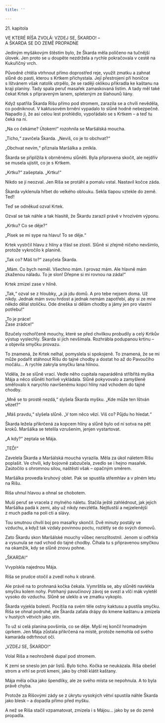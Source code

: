 ```yaml
---
title: ''

---
```


21. kapitola

VE KTERÉ RÍŠA ZVOLÁ: VZDEJ SE, ŠKARDO! –  
A ŠKARDA SE DO ZEMĚ PROPADNE

Jediným myšákovým štěstím bylo, že Škarda měla políčeno na tučnější úlovek. Jen proto se u doupěte nezdržela a rychle pokračovala v cestě na Kukuřičný vrch.

Původně chtěla vtrhnout přímo doprostřed reje, využít zmatku a zahnat slůně do pasti, kterou s Krtkem přichystala. Její přestrojení při honičce s Ištvánem však natolik utrpělo, že se raději oklikou přikradla ke kaštanu na kraji planiny. Tady spala peruť masařek zamaskovaná listím. A tady měl také čekat Krtek s připraveným lanem, spleteným ze šlahounů liány.

Když spatřila Škarda Ríšu přímo pod stromem, zarazila se a chvíli nevěděla, co podniknout. V kaktusovém brnění vypadalo to slůně hodně nebezpečně. Napadlo ji, že asi celou lest prohlédlo, vypořádalo se s Krtkem – a teď tu čeká na ni.

„Na co čekáme? Útokem!“ rozohnila se Maršálská moucha.

„Ticho,“ zavrčela Škarda. „Nevíš, co je to obchvat?“

„Obchvat nevím,“ přiznala Maršálka a zmlkla.

Škarda se připlížila k obrněnému slůněti. Byla připravena skočit, ale nejdřív se musela ujistit, co je s Krtkem.

„Krtku?“ zašeptala. „Krtku!“

Nikdo se jí neozval. Jen Ríša se protáhl a pomalu vstal. Nastavil kočce záda.

Škarda vyklenula hřbet do velkého oblouku. Sekla tlapou vztekle do země. Teď!

Teď se odněkud ozval Krtek.

Ozval se tak náhle a tak hlasitě, že Škardu zarazil právě v hrozivém výponu.

„Krtku? Co se děje?“

„Písek se mi sype na hlavu! To se děje.“

Krtek vystrčil hlavu z hlíny a třásl se zlostí. Slůně si zřejmě ničeho nevšimlo, protože vykročilo k planině.

„Tak co? Máš to?“ zasyčela Škarda.

„Mám. Co bych neměl. Všechno mám. I provaz mám. Ale hlavně mám zkaženou náladu. To je slon! Dřepne si mi rovnou na záda!“

Krtek zmizel zase v hlíně.

„Tak,“ ozval se z hloubky, „a já jdu domů. A pro tebe nejsem doma. Už nikdy. Jednak mám svou hrdost a jednak nemám zapotřebí, aby si ze mne někdo dělal stoličku. Ode dneška si dělám chodby a jámy jen pro vlastní potřebu!“

„To je práce!  
Zase zrádce!“

Bzučely rozhořčeně mouchy, které se před chvilkou probudily a celý Krtkův výstup vyslechly. Škarda si jich nevšímala. Rozhrábla podupanou krtinu – a objevila smyčku provazu.

To znamená, že Krtek nelhal, pomyslela si spokojeně. To znamená, že se mi může podařit stáhnout Ríšu do tajné chodby a dostat ho až do Pavoučího močálu… A rychle zakryla smyčku lana hlínou.

Viděla, že se slůně vrací. Vedle něho cupitala naparáděná stříbřitá myška Mája a něco slůněti horlivě vykládala. Slůně pokyvovalo a zamyšleně směřovalo k narychlo navršenému kopci hlíny nad vchodem do tajné chodby.

„Mně se to prostě nezdá,“ slyšela Škarda myšku. „Kde může ten Ištván vězet?“

„Máš pravdu,“ slyšela slůně. „V tom něco vězí. Víš co? Půjdu ho hledat.“

Škarda ležela přikrčená za kopcem hlíny a slůně bylo od ní sotva na pět kroků. Maršálka se tetelila vzrušením, jenjen vystartovat.

„A kdy?“ zeptala se Mája.

„TEĎ!“

Zavelela Škarda a Maršálská moucha vyrazila. Měla za úkol náletem Ríšu poplašit. Ve chvíli, kdy bojovně zabzučela, zvedlo se i hejno masařek. Zaútočilo s ohromnou silou, naštěstí však – opačným směrem.

Maršálka provedla kruhový oblet. Pak se spustila střemhlav a v plném letu na Ríšu.

Ríša uhnul hlavou a ohnal se chobotem.

Muší peruť se vracela z mylného náletu. Stačila ještě zahlédnout, jak jejich Maršálka padá k zemi, aby už nikdy nevzlétla. Nejtlustší a nejzelenější z much padla na poli cti a slávy.

Tou smutnou chvílí boj pro masařky skončil. Dvě minuty postály ve vzduchu, a když tak vzdaly povinnou poctu, rozlétly se do svých domovů.

Zato Škardu skon Maršálské mouchy vůbec nerozlítostnil. Jenom si odfrkla a vysunula se nad vchod do tajné chodby. Číhala tu s připravenou smyčkou na okamžik, kdy se slůně znovu pohne.

„ŠKARDA!“

Vvypískla najednou Mája.

Ríša se prudce otočil a zvedl nohu k obraně.

Ale právě na to prohnaná kočka čekala. Vymrštila se, aby slůněti navlékla smyčku kolem nohy. Potrhaný pavučinový závoj se svezl a vlčí mák vyletěl vysoko do vzduchu. Slůně se uleklo a ve zmatku vykoplo.

Škarda vyjekla bolestí. Pocítila na svém těle ostny kaktusu a pustila smyčku. Ríša se ohnal podruhé, ale Škarda zaťala drápy do kmene kaštanu a zmizela v hustých větvích jako stín.

To už si celá planina povšimla, co se děje. Myší rej končil hromadným úprkem. Jen Mája zůstala přikrčená na místě, protože nemohla od svého kamaráda odtrhnout oči.

„VZDEJ SE, ŠKARDO!“

Volal Ríša a neohroženě dupal pod stromem.

K zemi se sneslo jen pár listů. Bylo ticho. Kočka se neukázala. Ríša obešel strom a vrhl se proti kmeni, jako by chtěl klátit kaštany.

Mája měla očka jako špendlíky, ale ze svého místa se nepohnula. A to byla právě chyba.

Protože za Ríšovými zády se z úkrytu vysokých větví spustila náhle Škarda jako blesk – a dopadla přímo před myšku.

A než se Ríša stačil vzpamatovat, zmizela i s Májou… jako by se do země propadla.
